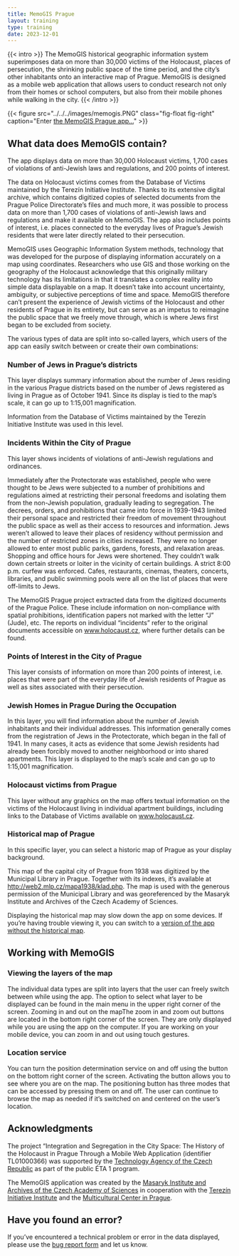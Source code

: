 ```yaml
---
title: MemoGIS Prague
layout: training
type: training
date: 2023-12-01
---
```


{{< intro >}}
The MemoGIS historical geographic information system superimposes data on more than 30,000 victims of the Holocaust, places of persecution, the shrinking public space of the time period, and the city’s other inhabitants onto an interactive map of Prague. MemoGIS is designed as a mobile web application that allows users to conduct research not only from their homes or school computers, but also from their mobile phones while walking in the city.
{{< /intro >}}

{{< figure src="../../../images/memogis.PNG" class="fig-float fig-right" caption="Enter [the MemoGIS Prague app...](https://ehri.cz/memogis/prague)" >}}

## What data does MemoGIS contain?

The app displays data on more than 30,000 Holocaust victims, 1,700 cases of violations of anti-Jewish laws and regulations, and 200 points of interest.

The data on Holocaust victims comes from the Database of Victims maintained by the Terezín Initiative Institute. Thanks to its extensive digital archive, which contains digitized copies of selected documents from the Prague Police Directorate’s files and much more, it was possible to process data on more than 1,700 cases of violations of anti-Jewish laws and regulations and make it available on MemoGIS. The app also includes points of interest, i.e. places connected to the everyday lives of Prague’s Jewish residents that were later directly related to their persecution.

MemoGIS uses Geographic Information System methods, technology that was developed for the purpose of displaying information accurately on a map using coordinates. Researchers who use GIS and those working on the geography of the Holocaust acknowledge that this originally military technology has its limitations in that it translates a complex reality into simple data displayable on a map. It doesn’t take into account uncertainty, ambiguity, or subjective perceptions of time and space. MemoGIS therefore can’t present the experience of Jewish victims of the Holocaust and other residents of Prague in its entirety, but can serve as an impetus to reimagine the public space that we freely move through, which is where Jews first began to be excluded from society.

The various types of data are split into so-called layers, which users of the app can easily switch between or create their own combinations:

### Number of Jews in Prague’s districts

This layer displays summary information about the number of Jews residing in the various Prague districts based on the number of Jews registered as living in Prague as of October 1941. Since its display is tied to the map’s scale, it can go up to 1:15,001 magnification.

Information from the Database of Victims maintained by the Terezín Initiative Institute was used in this level.

### Incidents Within the City of Prague

This layer shows incidents of violations of anti-Jewish regulations and ordinances.

Immediately after the Protectorate was established, people who were thought to be Jews were subjected to a number of prohibitions and regulations aimed at restricting their personal freedoms and isolating them from the non-Jewish population, gradually leading to segregation. The decrees, orders, and prohibitions that came into force in 1939-1943 limited their personal space and restricted their freedom of movement throughout the public space as well as their access to resources and information. Jews weren’t allowed to leave their places of residency without permission and the number of restricted zones in cities increased. They were no longer allowed to enter most public parks, gardens, forests, and relaxation areas. Shopping and office hours for Jews were shortened. They couldn’t walk down certain streets or loiter in the vicinity of certain buildings. A strict 8:00 p.m. curfew was enforced. Cafes, restaurants, cinemas, theaters, concerts, libraries, and public swimming pools were all on the list of places that were off-limits to Jews.

The MemoGIS Prague project extracted data from the digitized documents of the Prague Police. These include information on non-compliance with spatial prohibitions, identification papers not marked with the letter “J” (Jude), etc. The reports on individual “incidents” refer to the original documents accessible on www.holocaust.cz, where further details can be found.

### Points of Interest in the City of Prague

This layer consists of information on more than 200 points of interest, i.e. places that were part of the everyday life of Jewish residents of Prague as well as sites associated with their persecution.

### Jewish Homes in Prague During the Occupation

In this layer, you will find information about the number of Jewish inhabitants and their individual addresses. This information generally comes from the registration of Jews in the Protectorate, which began in the fall of 1941. In many cases, it acts as evidence that some Jewish residents had already been forcibly moved to another neighborhood or into shared apartments. This layer is displayed to the map’s scale and can go up to 1:15,001 magnification.

### Holocaust victims from Prague

This layer without any graphics on the map offers textual information on the victims of the Holocaust living in individual apartment buildings, including links to the Database of Victims available on www.holocaust.cz.

### Historical map of Prague

In this specific layer, you can select a historic map of Prague as your display background.

This map of the capital city of Prague from 1938 was digitized by the Municipal Library in Prague. Together with its indexes, it’s available at http://web2.mlp.cz/mapa1938/klad.php. The map is used with the generous permission of the Municipal Library and was georeferenced by the Masaryk Institute and Archives of the Czech Academy of Sciences.

Displaying the historical map may slow down the app on some devices. If you’re having trouble viewing it, you can switch to a [version of the app without the historical map](https://ehri.cz/memogis/prague_simple).

## Working with MemoGIS
### Viewing the layers of the map

The individual data types are split into layers that the user can freely switch between while using the app. The option to select what layer to be displayed can be found in the main menu in the upper right corner of the screen.
Zooming in and out on the mapThe zoom in and zoom out buttons are located in the bottom right corner of the screen. They are only displayed while you are using the app on the computer. If you are working on your mobile device, you can zoom in and out using touch gestures.

### Location service

You can turn the position determination service on and off using the button on the bottom right corner of the screen. Activating the button allows you to see where you are on the map. The positioning button has three modes that can be accessed by pressing them on and off. The user can continue to browse the map as needed if it’s switched on and centered on the user’s location.

## Acknowledgments

The project “Integration and Segregation in the City Space: The History of the Holocaust in Prague Through a Mobile Web Application (identifier TL01000366) was supported by the [Technology Agency of the Czech Republic](https://www.tacr.cz/en/) as part of the public ÉTA 1 program.

The MemoGIS application was created by the [Masaryk Institute and Archives of the Czech Academy of Sciences](https://www.mua.cas.cz/en) in cooperation with the [Terezín Initiative Institute](http://www.terezinstudies.cz/en/index.html) and the [Multicultural Center in Prague](https://mkc.cz/en/about).

## Have you found an error?

If you’ve encountered a technical problem or error in the data displayed, please use the [bug report form](https://docs.google.com/forms/d/15jprT8Sbc-Llt1CfAPrIzU4S8YIDjREixRADGzbA62k) and let us know.

